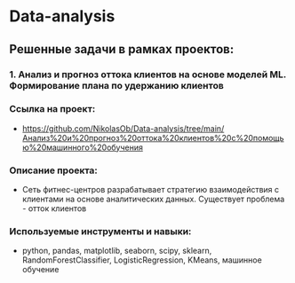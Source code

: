 # Data-analysis
## Решенные задачи в рамках проектов:
### 1. Анализ и прогноз оттока клиентов на основе моделей ML. Формирование плана по удержанию клиентов
### Сcылка на проект: 
- <https://github.com/NikolasOb/Data-analysis/tree/main/Анализ%20и%20прогноз%20оттока%20клиентов%20с%20помощью%20машинного%20обучения>
### Описание проекта: 
- Сеть фитнес-центров разрабатывает стратегию взаимодействия с клиентами на основе аналитических данных. Существует проблема - отток клиентов
### Используемые инструменты и навыки: 
- python, pandas, matplotlib, seaborn, scipy, sklearn, RandomForestClassifier, LogisticRegression, KMeans, машинное обучение
